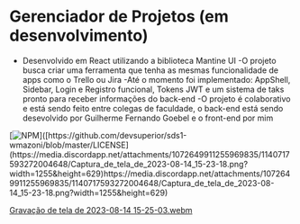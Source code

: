 # Gerenciador de Projetos (em desenvolvimento) 
- Desenvolvido em React utilizando a biblioteca Mantine UI 
-O projeto busca criar uma ferramenta que tenha as mesmas funcionalidade de apps como o Trello ou Jira
-Até o momento foi implementado: AppShell, Sidebar, Login e Registro funcional, Tokens JWT e um sistema de taks pronto para receber informações do back-end
-O projeto é colaborativo e está sendo feito entre colegas de faculdade, o back-end está sendo desevolvido por Guilherme Fernando Goebel e o front-end por mim 

[![NPM]([[https://img.shields.io/npm/l/react](https://media.discordapp.net/attachments/1072649911255969835/1140717593272004648/Captura_de_tela_de_2023-08-14_15-23-18.png?width=1255&height=629)](https://media.discordapp.net/attachments/1072649911255969835/1140717593272004648/Captura_de_tela_de_2023-08-14_15-23-18.png?width=1255&height=629))]([https://github.com/devsuperior/sds1-wmazoni/blob/master/LICENSE](https://media.discordapp.net/attachments/1072649911255969835/1140717593272004648/Captura_de_tela_de_2023-08-14_15-23-18.png?width=1255&height=629)https://media.discordapp.net/attachments/1072649911255969835/1140717593272004648/Captura_de_tela_de_2023-08-14_15-23-18.png?width=1255&height=629) 

[Gravação de tela de 2023-08-14 15-25-03.webm](https://github.com/nicollasmb/gerente_de_projetos/assets/92215186/694af50c-e0ab-4aff-b64c-0df7570ae4bf)
